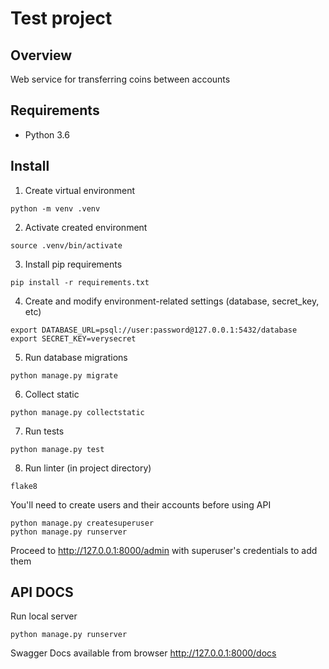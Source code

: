 # Test project
## Overview
Web service for transferring coins between accounts

## Requirements
* Python 3.6

## Install
1. Create virtual environment
```
python -m venv .venv
```
2. Activate created environment
```
source .venv/bin/activate
```
3. Install pip requirements
```
pip install -r requirements.txt
```
4. Create and modify environment-related settings (database, secret_key, etc)
```
export DATABASE_URL=psql://user:password@127.0.0.1:5432/database
export SECRET_KEY=verysecret
```
5. Run database migrations
```
python manage.py migrate
```
6. Collect static
```
python manage.py collectstatic
```
7. Run tests
```
python manage.py test
```
8. Run linter (in project directory)
```
flake8
```
You'll need to create users and their accounts before using API
```
python manage.py createsuperuser
python manage.py runserver
```
Proceed to http://127.0.0.1:8000/admin with superuser's credentials to add them

## API DOCS
Run local server
```
python manage.py runserver
```
Swagger Docs available from browser http://127.0.0.1:8000/docs

